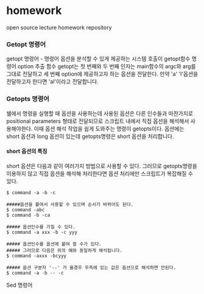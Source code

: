 # homework
open source lecture homework repository


### Getopt 명령어
getopt 명령어 - 명령어 옵션을 분석할 수 있게 제공하는 시스템 호출이 getopt함수
                명령어 option 추출 함수
getopt는 첫 번째와 두 번째 인자는 main함수의 argc와 arg를 그대로 전달하고 세 번째 option에 제공하고자 하는 옵션을 전달한다. 
만약 'a' 'l'옵션을 전달하고자 한다면 'al'이라고 전달합니다.



### Getopts 명령어
쉘에서 명령을 실행할 때 옵션을 사용하는데 사용된 옵션은 다른 인수들과 마찬가지로 positional parameters 형태로 전달되므로 스크립트 내에서 직접 옵션을 해석해서 사용해야한다.
이때 옵션 해석 작업을 쉽게 도와주는 명령이 getopts이다.
옵션에는 short 옵션과 long 옵션이 있는데 getopts명령은 short 옵션을 처리합니다.
#### short 옵션의 특징
short 옵션은 다음과 같이 여러가지 방법으로 사용할 수 있다. 그러므로 getopts명령을 이용하지 않고 직접 옵션을 해석해 처리한다면 옵션 처리에만 스크립트가 복잡해질 수 있다.


```
$ command -a -b -c

#####옵션을 붙여서 사용할 수 있으며 순서가 바뀌어도 된다.
$ command -abc
$ command -b -ca

##### 옵션인수를 가질 수 있다.
$ command -a xxx -b -c yyy

##### 옵션인수를 옵션에 붙여 쓸 수가 있다.
##### 그러므로 다음은 위의 예와 동일하게 해석됩니다.
$ command -axxx -bcyyy

##### 옵션 구분자 '--' 가 올경우 우측에 있는 값은 옵션으로 해석하면 안된다.
$ command -a -b -- -c
```



Sed 명령어
